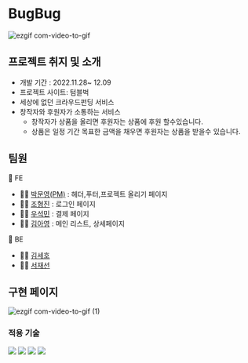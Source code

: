# BugBug
![ezgif com-video-to-gif](https://user-images.githubusercontent.com/98885221/218706898-73a6c27d-6904-45d7-b5fe-8ea282987d4c.gif)

## 프로젝트 취지 및 소개
* 개발 기간 : 2022.11.28~ 12.09
* 프로젝트 사이트: 텀블벅
* 세상에 없던 크라우드펀딩 서비스
* 창작자와 후원자가 소통하는 서비스
  * 창작자가 상품을 올리면 후원자는 상품에 후원 할수있습니다.
  * 상품은 일정 기간 목표한 금액을 채우면 후원자는 상품을 받을수 있습니다.

## 팀원
 📌 FE
* 🙆‍♂️ [박문영(PM)](https://github.com/myp880) : 헤더,푸터,프로젝트 올리기 페이지
* 🙆‍♂️ [조형진](https://github.com/gowell032) : 로그인 페이지
* 🙆‍♂️ [우석민](https://github.com/Loman3710) : 결제 페이지
* 🙆‍♀️ [김아영](https://github.com/re-cosmos) : 메인 리스트, 상세페이지

📌 BE
* 🙆‍♂️ [김세호](https://github.com/hosose)
* 🙆‍♂️ [서재선](https://github.com/IgnacioSEO)

## 구현 페이지
![ezgif com-video-to-gif (1)](https://user-images.githubusercontent.com/98885221/218720011-bc690e7a-224f-47d3-9249-22b09486173f.gif)

### 적용 기술

<img src="https://img.shields.io/badge/javascript-F7DF1E?style=for-the-badge&logo=javascript&logoColor=black"> <img src="https://img.shields.io/badge/react-61DAFB?style=for-the-badge&logo=react&logoColor=black"> <img src="https://img.shields.io/badge/node.js-339933?style=for-the-badge&logo=Node.js&logoColor=white"> <img src="https://img.shields.io/badge/mysql-4479A1?style=for-the-badge&logo=mysql&logoColor=white">

